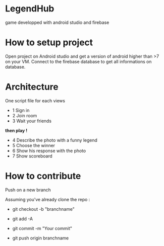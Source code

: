 # LegendHub
game developped with android studio and firebase


# How to setup project

Open project on Android studio and get a version of android higher than >7 on your VM.
Connect to the firebase database to get all informations on database.
# Architecture

One script file for each views
- 1 Sign in
- 2 Join room
- 3 Wait your friends

**then play !**

- 4 Describe the photo with a funny legend
- 5 Choose the winner
- 6 Show his response with the photo
- 7 Show scoreboard

# How to contribute

Push on a new branch

Assuming you've already clone the repo :

- git checkout -b "branchname"

- git add -A

- git commit -m "Your commit"

- git push origin branchname
